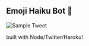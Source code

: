 ## Emoji Haiku Bot 🤖
![Sample Tweet](http://i.imgur.com/XkNve6K.png)

built with Node/Twitter/Heroku!
